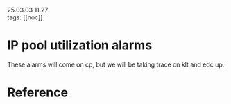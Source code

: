 25.03.03  11.27  
tags: [[noc]]


# IP pool utilization alarms

These alarms will come on cp, but we will be taking trace on klt and edc up.


# Reference

